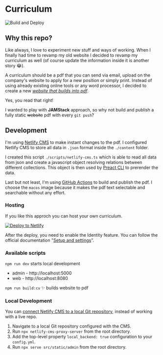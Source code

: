 # Curriculum

![Build and Deploy](https://github.com/marcomontalbano/curriculum/workflows/Build%20and%20Deploy/badge.svg)

## Why this repo?

Like always, I love to experiment new stuff and ways of working.
When I finally had time to revamp my old website I decided to revamp my curriculum as well (of course update the information inside it is another story :joy:).

A curriculum should be a pdf that you can send via email, upload on the company's website to apply for a new position or simply print.
Instead of using already existing online tools or any word processor, I decided to create a new <u>*website that builds into pdf*</u>.

Yes, you read that right!

I wanted to play with **JAMStack** approach, so why not build and publish a fully static ~~website~~ pdf with every `git push`?

## Development

I'm using [Netlify CMS](https://www.netlifycms.org/) to make instant changes to the pdf. I configured Netlify CMS to store all data in `.json` format inside the `./content` folder.

I created this script `./scripts/netlify-cms.ts` which is able to read all data from json and create a javascript object resolving relations between different collections. This object is then used by [Preact CLI](https://github.com/preactjs/preact-cli) to prerender the data.

Last but not least, I'm using [GitHub Actions](https://github.com/features/actions) to build and publish the pdf. I choose the `macos` image because it makes the pdf text selectable and searchable without any effort.

### Hosting

If you like this approch you can host your own curriculum.

[![Deploy to Netlify](https://www.netlify.com/img/deploy/button.svg)](https://app.netlify.com/start/deploy?repository=https://github.com/marcomontalbano/video-to-markdown)

After the deploy, you need to enable the Identity feature. You can follow the official documentation "[Setup and settings](https://docs.netlify.com/visitor-access/git-gateway/#setup-and-settings)".

### Available scripts

`npm run dev` starts local development

- admin - http://localhost:5000
- web - http://localhost:8080

`npm run build:cv` :sparkles: builds website to pdf

### Local Development

You can [connect Netlify CMS to a local Git repository](https://www.netlifycms.org/docs/beta-features/#working-with-a-local-git-repository), instead of working with a live repo.

1. Navigate to a local Git repository configured with the CMS.
1. Run `npx netlify-cms-proxy-server` from the root directory.
1. Add the top-level property `local_backend: true` configuration to your `config.yml`.
1. Run `npx serve src/static/admin` from the root directory.
